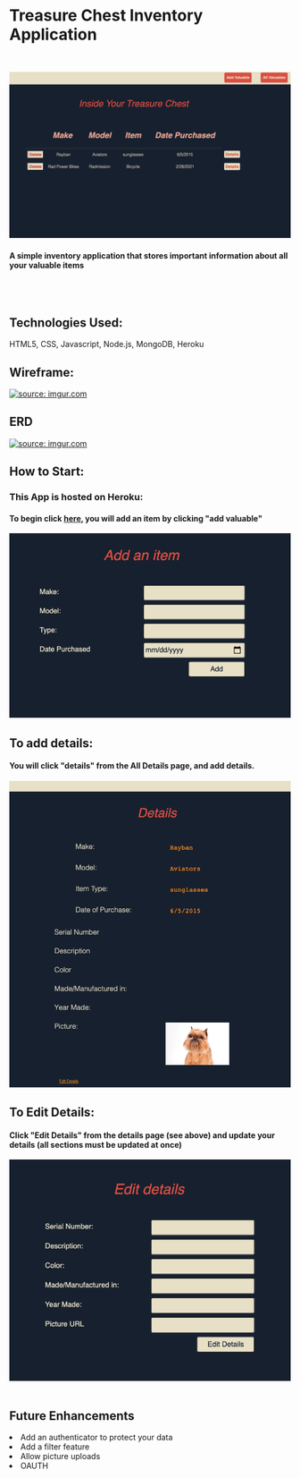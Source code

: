 # Treasure Chest Inventory Application
<br>

![Treasure Chest](public/images/treasure_chest.jpg.png)
#### A simple inventory application that stores important information about all your valuable items
<br><br>

## Technologies Used:
HTML5, CSS, Javascript, Node.js, MongoDB, Heroku

## Wireframe:
<a href="https://imgur.com/1cmSmad"><img src="https://i.imgur.com/1cmSmad.png" title="source: imgur.com" /></a>

## ERD
<a href="https://imgur.com/PeYGilp"><img src="https://i.imgur.com/PeYGilp.png" title="source: imgur.com" /></a>

## How to Start:
### This App is hosted on Heroku:  
#### To begin click <a href="https://treasure-chest-inventory.herokuapp.com/valuables">here</a>, you will add an item by clicking "add valuable"
![Treasure Chest](public/images/Add.jpg)

## To add details:
#### You will click "details" from the <strong> All Details</strong> page, and add details.
![Treasure Chest](public/images/Details.jpg.png)

## To Edit Details: 
#### Click "Edit Details" from the details page (see above) and update your details (all sections must be updated at once)
![Treasure Chest](public/images/edit.png)
<br><br>

## Future Enhancements
<li>Add an authenticator to protect your data
<li> Add a filter feature
<li> Allow picture uploads
  <li> OAUTH

